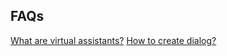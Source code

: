 ## FAQs

[What are virtual assistants?](https://developer.kore.ai/bots/chatbot-overview/chatbot-overview/)
[How to create dialog?](https://developer.kore.ai/bots/chatbot-overview/chatbot-overview/)
